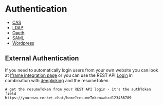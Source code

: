 # Authentication

- [CAS](https://rocket.chat/docs/administrator-guides/authentication/cas/)
- [LDAP](https://rocket.chat/docs/administrator-guides/authentication/ldap/)
- [Oauth](https://rocket.chat/docs/administrator-guides/authentication/oauth/)
- [SAML](https://rocket.chat/docs/administrator-guides/authentication/saml/)
- [Wordpress](https://rocket.chat/docs/administrator-guides/authentication/wordpress/)

## External Authentication

If you need to automatically login users from your own website you can look at [Iframe integration page](../../developer-guides/iframe-integration) or you can use the REST API [Login](../../developer-guides/rest-api/authentication/login/) in combination with [deeplinking](../../developer-guides/deeplink) and the resumeToken.

```
# get the resumeToken from your REST API login - it's the authToken field
https://yourown.rocket.chat/home?resumeToken=abcd123456789
```
